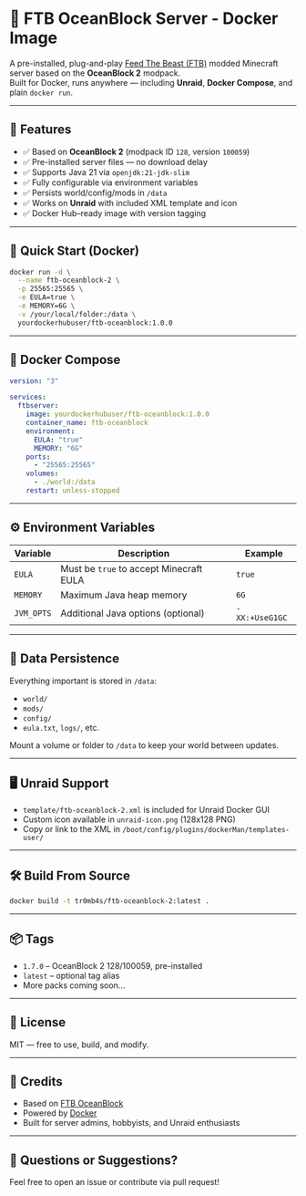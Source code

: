 # 🧱 FTB OceanBlock Server - Docker Image

A pre-installed, plug-and-play [Feed The Beast (FTB)](https://feed-the-beast.com/) modded Minecraft server based on the **OceanBlock 2** modpack.  
Built for Docker, runs anywhere — including **Unraid**, **Docker Compose**, and plain `docker run`.

---

## 🎯 Features

- ✅ Based on **OceanBlock 2** (modpack ID `128`, version `100059`)
- ✅ Pre-installed server files — no download delay
- ✅ Supports Java 21 via `openjdk:21-jdk-slim`
- ✅ Fully configurable via environment variables
- ✅ Persists world/config/mods in `/data`
- ✅ Works on **Unraid** with included XML template and icon
- ✅ Docker Hub–ready image with version tagging

---

## 🐳 Quick Start (Docker)

```bash
docker run -d \
  --name ftb-oceanblock-2 \
  -p 25565:25565 \
  -e EULA=true \
  -e MEMORY=6G \
  -v /your/local/folder:/data \
  yourdockerhubuser/ftb-oceanblock:1.0.0
```

---

## 🧩 Docker Compose

```yaml
version: "3"

services:
  ftbserver:
    image: yourdockerhubuser/ftb-oceanblock:1.0.0
    container_name: ftb-oceanblock
    environment:
      EULA: "true"
      MEMORY: "6G"
    ports:
      - "25565:25565"
    volumes:
      - ./world:/data
    restart: unless-stopped
```

---

## ⚙️ Environment Variables

| Variable     | Description                             | Example |
|--------------|-----------------------------------------|---------|
| `EULA`       | Must be `true` to accept Minecraft EULA | `true`  |
| `MEMORY`     | Maximum Java heap memory                | `6G`    |
| `JVM_OPTS`   | Additional Java options (optional)      | `-XX:+UseG1GC` |

---

## 💾 Data Persistence

Everything important is stored in `/data`:
- `world/`
- `mods/`
- `config/`
- `eula.txt`, `logs/`, etc.

Mount a volume or folder to `/data` to keep your world between updates.

---

## 🖥️ Unraid Support

- `template/ftb-oceanblock-2.xml` is included for Unraid Docker GUI
- Custom icon available in `unraid-icon.png` (128x128 PNG)
- Copy or link to the XML in `/boot/config/plugins/dockerMan/templates-user/`

---

## 🛠️ Build From Source

```bash
docker build -t tr0mb4s/ftb-oceanblock-2:latest .
```

---

## 📦 Tags

- `1.7.0` – OceanBlock 2 128/100059, pre-installed
- `latest` – optional tag alias
- More packs coming soon...

---

## 📜 License

MIT — free to use, build, and modify.

---

## 🧠 Credits

- Based on [FTB OceanBlock](https://feed-the-beast.com/modpacks/128-oceanblock)
- Powered by [Docker](https://www.docker.com/)
- Built for server admins, hobbyists, and Unraid enthusiasts

---

## 💬 Questions or Suggestions?

Feel free to open an issue or contribute via pull request!

